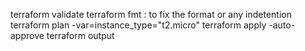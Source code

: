 terraform validate
terraform fmt : to fix the format or any indetention
terraform plan -var=instance_type="t2.micro"
terraform apply -auto-approve
terraform output
